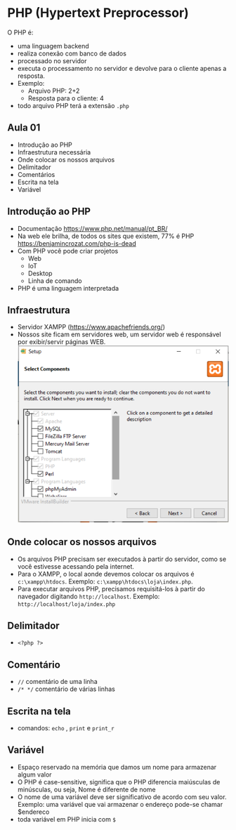 # PHP (Hypertext Preprocessor)
O PHP é:
- uma linguagem backend
- realiza conexão com banco de dados
- processado no servidor
- executa o processamento no servidor e devolve para o cliente apenas a resposta.
- Exemplo: 
    - Arquivo PHP: 2+2
    - Resposta para o cliente: 4
- todo arquivo PHP terá a extensão `.php`

## Aula 01
- Introdução ao PHP
- Infraestrutura necessária
- Onde colocar os nossos arquivos
- Delimitador
- Comentários
- Escrita na tela
- Variável

## Introdução ao PHP
- Documentação https://www.php.net/manual/pt_BR/
- Na web ele brilha, de todos os sites que existem, 77% é PHP https://benjamincrozat.com/php-is-dead
- Com PHP você pode criar projetos
    - Web
    - IoT
    - Desktop
    - Linha de comando
- PHP é uma linguagem interpretada

## Infraestrutura
- Servidor XAMPP (https://www.apachefriends.org/)
- Nossos site ficam em servidores web, um servidor web é responsável por exibir/servir páginas WEB.
![](xampp.PNG)

## Onde colocar os nossos arquivos
- Os arquivos PHP precisam ser executados à partir do servidor, como se você estivesse acessando pela internet.
- Para o XAMPP, o local aonde devemos colocar os arquivos é `c:\xampp\htdocs`. Exemplo: `c:\xampp\htdocs\loja\index.php`.
- Para executar arquivos PHP, precisamos requisitá-los à partir do navegador digitando `http://localhost`. Exemplo: `http://localhost/loja/index.php`

## Delimitador
- `<?php ?>`

## Comentário
- `//` comentário de uma linha
- `/* */` comentário de várias linhas

## Escrita na tela
- comandos: `echo` , `print` e `print_r`

## Variável
- Espaço reservado na memória que damos um nome para armazenar algum valor
- O PHP é case-sensitive, significa que o PHP diferencia maiúsculas de minúsculas, ou seja, Nome é diferente de nome
- O nome de uma variável deve ser significativo de acordo com seu valor. Exemplo: uma variável que vai armazenar o endereço pode-se chamar $endereco
- toda variável em PHP inicia com `$`

